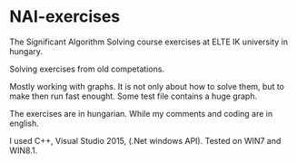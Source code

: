 # NAI-exercises
The Significant Algorithm Solving course exercises at ELTE IK university in hungary.

Solving exercises from old competations.

Mostly working with graphs. 
It is not only about how to solve them, but to make then run fast enought. Some test file contains a huge graph.

The exercises are in hungarian. While my comments and coding are in english.

I used C++, Visual Studio 2015, (.Net windows API). Tested on WIN7 and WIN8.1.
